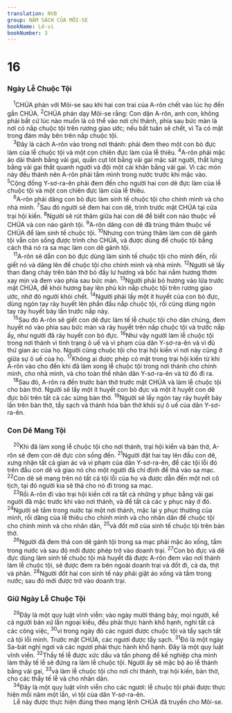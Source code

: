 ```yaml
---
translation: NVB
group: NĂM SÁCH CỦA MÔI-SE
bookName: Lê-vi 
bookNumber: 3
---
```


<div class="title"><h1>16</h1><h3>Ngày Lễ Chuộc Tội </h3></div>
<span class="verse le_16_1"> <sup>1</sup>CHÚA phán với Môi-se sau khi hai con trai của A-rôn chết vào lúc họ đến gần CHÚA. </span>
<span class="verse le_16_2"><sup>2</sup>CHÚA phán dạy Môi-se rằng: Con dặn A-rôn, anh con, không phải bất cứ lúc nào muốn là có thể vào nơi chí thánh, phía sau bức màn là nơi có nắp chuộc tội trên rương giao ước; nếu bất tuân sẽ chết, vì Ta có mặt trong đám mây bên trên nắp chuộc tội. <br/></span>
<span class="verse le_16_3"> <sup>3</sup>Đây là cách A-rôn vào trong nơi thánh: phải đem theo một con bò đực làm của lễ chuộc tội và một con chiên đực làm của lễ thiêu. </span>
<span class="verse le_16_4"><sup>4</sup>A-rôn phải mặc áo dài thánh bằng vải gai, quần cụt lót bằng vải gai mặc sát người, thắt lưng bằng vải gai thắt quanh người và đội một cái khăn bằng vải gai. Vì các món này đều thánh nên A-rôn phải tắm mình trong nước trước khi mặc vào. </span>
<span class="verse le_16_5"><sup>5</sup>Cộng đồng Y-sơ-ra-ên phải đem đến cho người hai con dê đực làm của lễ chuộc tội và một con chiên đực làm của lễ thiêu. <br/></span>
<span class="verse le_16_6"> <sup>6</sup>A-rôn phải dâng con bò đực làm sinh tế chuộc tội cho chính mình và cho nhà mình. </span>
<span class="verse le_16_7"><sup>7</sup>Sau đó người sẽ đem hai con dê, trình trước mặt CHÚA tại cửa trại hội kiến. </span>
<span class="verse le_16_8"><sup>8</sup>Người sẽ rút thăm giữa hai con dê để biết con nào thuộc về CHÚA và con nào gánh tội. </span>
<span class="verse le_16_9"><sup>9</sup>A-rôn dâng con dê đã trúng thăm thuộc về CHÚA để làm sinh tế chuộc tội. </span>
<span class="verse le_16_10"><sup>10</sup>Nhưng con trúng thăm làm con dê gánh tội vẫn còn sống được trình cho CHÚA, và được dùng để chuộc tội bằng cách thả nó ra sa mạc làm con dê gánh tội. <br/></span>
<span class="verse le_16_11"> <sup>11</sup>A-rôn sẽ dẫn con bò đực dùng làm sinh tế chuộc tội cho mình đến, rồi giết nó và dâng lên để chuộc tội cho chính mình và nhà mình. </span>
<span class="verse le_16_12"><sup>12</sup>Người sẽ lấy than đang cháy trên bàn thờ bỏ đầy lư hương và bốc hai nắm hương thơm xay mịn và đem vào phía sau bức màn. </span>
<span class="verse le_16_13"><sup>13</sup>Người phải bỏ hương vào lửa trước mặt CHÚA, để khói hương bay lên phủ kín nắp chuộc tội trên rương giao ước, nhờ đó người khỏi chết. </span>
<span class="verse le_16_14"><sup>14</sup>Người phải lấy một ít huyết của con bò đực, dùng ngón tay rảy huyết lên phần đầu nắp chuộc tội, rồi cũng dùng ngón tay rảy huyết bảy lần trước nắp này. <br/></span>
<span class="verse le_16_15"> <sup>15</sup>Sau đó A-rôn sẽ giết con dê đực làm tế lễ chuộc tội cho dân chúng, đem huyết nó vào phía sau bức màn và rảy huyết trên nắp chuộc tội và trước nắp ấy, như người đã rảy huyết con bò đực. </span>
<span class="verse le_16_16"><sup>16</sup>Như vậy người làm lễ chuộc tội trong nơi thánh vì tình trạng ô uế và vi phạm của dân Y-sơ-ra-ên và vì đủ thứ gian ác của họ. Người cũng chuộc tội cho trại hội kiến vì nơi này cũng ở giữa sự ô uế của họ. </span>
<span class="verse le_16_17"><sup>17</sup>Không ai được phép có mặt trong trại hội kiến từ khi A-rôn vào cho đến khi đã làm xong lễ chuộc tội trong nơi thánh cho chính mình, cho nhà mình, và cho toàn thể nhân dân Y-sơ-ra-ên và từ đó đi ra. <br/></span>
<span class="verse le_16_18"> <sup>18</sup>Sau đó, A-rôn ra đến trước bàn thờ trước mặt CHÚA và làm lễ chuộc tội cho bàn thờ. Người sẽ lấy một ít huyết con bò đực và một ít huyết con dê đực bôi trên tất cả các sừng bàn thờ. </span>
<span class="verse le_16_19"><sup>19</sup>Người sẽ lấy ngón tay rảy huyết bảy lần trên bàn thờ, tẩy sạch và thánh hóa bàn thờ khỏi sự ô uế của dân Y-sơ-ra-ên. <br/></span>
<div class="title"><h3>Con Dê Mang Tội </h3></div>
<span class="verse le_16_20"> <sup>20</sup>Khi đã làm xong lễ chuộc tội cho nơi thánh, trại hội kiến và bàn thờ, A-rôn sẽ đem con dê đực còn sống đến. </span>
<span class="verse le_16_21"><sup>21</sup>Người đặt hai tay lên đầu con dê, xưng nhận tất cả gian ác và vi phạm của dân Y-sơ-ra-ên, để các tội lỗi đó trên đầu con dê và giao nó cho một người đã chỉ định để thả vào sa mạc. </span>
<span class="verse le_16_22"><sup>22</sup>Con dê sẽ mang trên nó tất cả tội lỗi của họ và được dẫn đến một nơi cô tịch, tại đó người kia sẽ thả cho nó đi trong sa mạc. <br/></span>
<span class="verse le_16_23"> <sup>23</sup>Rồi A-rôn đi vào trại hội kiến cởi ra tất cả những y phục bằng vải gai người đã mặc trước khi vào nơi thánh, và để tất cả các y phục này ở đó. </span>
<span class="verse le_16_24"><sup>24</sup>Người sẽ tắm trong nước tại một nơi thánh, mặc lại y phục thường của mình, rồi dâng của lễ thiêu cho chính mình và cho nhân dân để chuộc tội cho chính mình và cho nhân dân, </span>
<span class="verse le_16_25"><sup>25</sup>và đốt mỡ của sinh tế chuộc tội trên bàn thờ. <br/></span>
<span class="verse le_16_26"> <sup>26</sup>Người đã đem thả con dê gánh tội trong sa mạc phải mặc áo xống, tắm trong nước và sau đó mới được phép trở vào doanh trại. </span>
<span class="verse le_16_27"><sup>27</sup>Con bò đực và dê đực dùng làm sinh tế chuộc tội mà huyết đã được A-rôn đem vào nơi thánh làm lễ chuộc tội, sẽ được đem ra bên ngoài doanh trại và đốt đi, cả da, thịt và phân. </span>
<span class="verse le_16_28"><sup>28</sup>Người đốt hai con sinh tế này phải giặt áo xống và tắm trong nước; sau đó mới được trở vào doanh trại. <br/></span>
<div class="title"><h3>Giữ Ngày Lễ Chuộc Tội </h3></div>
<span class="verse le_16_29"> <sup>29</sup>Đây là một quy luật vĩnh viễn: vào ngày mười tháng bảy, mọi người, kể cả người bản xứ lẫn ngoại kiều, đều phải thực hành khổ hạnh, nghỉ tất cả các công việc, </span>
<span class="verse le_16_30"><sup>30</sup>vì trong ngày đó các ngươi được chuộc tội và tẩy sạch tất cả tội lỗi mình. Trước mặt CHÚA, các ngươi được tẩy sạch. </span>
<span class="verse le_16_31"><sup>31</sup>Đó là một ngày Sa-bát nghỉ ngơi và các ngươi phải thực hành khổ hạnh. Đây là một quy luật vĩnh viển. </span>
<span class="verse le_16_32"><sup>32</sup>Thầy tế lễ được xức dầu và tấn phong để kế nghiệp cha mình làm thầy tế lễ sẽ đứng ra làm lễ chuộc tội. Người ấy sẽ mặc bộ áo lễ thánh bằng vải gai, </span>
<span class="verse le_16_33"><sup>33</sup>và làm lễ chuộc tội cho nơi chí thánh, trại hội kiến, bàn thờ, cho các thầy tế lễ và cho nhân dân. <br/></span>
<span class="verse le_16_34"> <sup>34</sup>Đây là một quy luật vĩnh viễn cho các ngươi: lễ chuộc tội phải được thực hiện mỗi năm một lần, vì tội của dân Y-sơ-ra-ên. <br/> Lễ này được thực hiện đúng theo mạng lệnh CHÚA đã truyền cho Môi-se. <br/></span>
